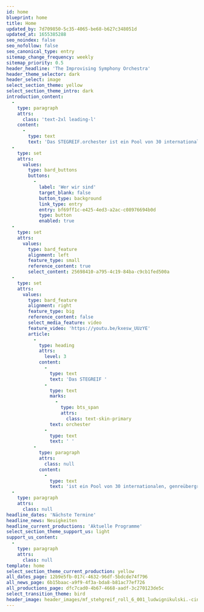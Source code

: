 ```yaml
---
id: home
blueprint: home
title: Home
updated_by: 7d709850-5c35-4065-be68-b627c348051d
updated_at: 1655385288
seo_noindex: false
seo_nofollow: false
seo_canonical_type: entry
sitemap_change_frequency: weekly
sitemap_priority: 0.5
header_headline: 'The Improvising Symphony Orchestra'
header_theme_selector: dark
header_select: image
select_section_theme: yellow
select_section_theme_intro: dark
introduction_content:
  -
    type: paragraph
    attrs:
      class: 'text-2xl leading-l'
    content:
      -
        type: text
        text: 'Das STEGREIF.orchester ist ein Pool von 30 internationalen, genreübergreifenden Musiker*innen, die das Erbe klassischer Komposition ebenso schätzen wie die freie Improvisation. Wir betrachten klassische Sinfonien als Ausgangspunkt für ein neues Klangerlebnis. Mit choreographischen Elementen wechselt diese dirigenten- und notenblattfreie Konzertform zwischen Rekomposition und Improvisation.'
  -
    type: set
    attrs:
      values:
        type: bard_buttons
        buttons:
          -
            label: 'Wer wir sind'
            target_blank: false
            button_type: background
            link_type: entry
            entry: bf69ff1c-e425-4ed3-a2ac-c08976694b0d
            type: button
            enabled: true
  -
    type: set
    attrs:
      values:
        type: bard_feature
        alignment: left
        feature_type: small
        reference_content: true
        select_content: 25698410-a795-4c19-84ba-c9cb1fed500a
  -
    type: set
    attrs:
      values:
        type: bard_feature
        alignment: right
        feature_type: big
        reference_content: false
        select_media_feature: video
        feature_video: 'https://youtu.be/kxesw_UUzYE'
        article:
          -
            type: heading
            attrs:
              level: 3
            content:
              -
                type: text
                text: 'Das STEGREIF '
              -
                type: text
                marks:
                  -
                    type: bts_span
                    attrs:
                      class: text-skin-primary
                text: orchester
              -
                type: text
                text: ' '
          -
            type: paragraph
            attrs:
              class: null
            content:
              -
                type: text
                text: 'ist ein Pool von 30 internationalen, genreübergreifenden Musiker*innen, die das Erbe klassischer Komposition ebenso schätzen wie die freie Improvisation. Wir betrachten klassische Sinfonien als Ausgangspunkt für ein neues Klangerlebnis. Mit choreographischen Elementen wechselt diese dirigenten- und notenblattfreie Konzertform zwischen Rekomposition und Improvisation.'
  -
    type: paragraph
    attrs:
      class: null
headline_dates: 'Nächste Termine'
headline_news: Neuigkeiten
headline_current_productions: 'Aktuelle Programme'
select_section_theme_support_us: light
support_us_content:
  -
    type: paragraph
    attrs:
      class: null
template: home
select_section_theme_current_production: yellow
all_dates_page: 12b9e5fb-017c-4632-96df-5bdcde74f796
all_news_page: 6b15baac-a9f9-4f3a-bda8-b81ac77ef726
all_productions_page: dfc7cad0-4b67-4668-aadf-3c270123de5c
select_transition_theme: bird
header_image: header_images/mf_stehgreif_roll_6_001_ludwignikulski.-cinematic.jpg
---
```

